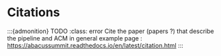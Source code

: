 # Citations

:::{admonition} TODO
:class: error
Cite the paper (papers ?) that describe the pipeline and ACM in general
example page : https://abacussummit.readthedocs.io/en/latest/citation.html
:::

